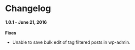 Changelog
=========

#### 1.0.1 - June 21, 2016

**Fixes**

- Unable to save bulk edit of tag filtered posts in wp-admin.
